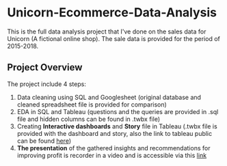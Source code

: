 # Unicorn-Ecommerce-Data-Analysis
This is the full data analysis project that I've done on the sales data for Unicorn (A fictional online shop).
The sale data is provided for the period of 2015-2018.

## Project Overview
The project include 4 steps:
1. Data cleaning using SQL and Googlesheet (original database and cleaned spreadsheet file is provided for comparison)
2. EDA in SQL and Tableau (questions and the queries are provided in .sql file and hidden columns can be found in .twbx file)
3. Creating **Interactive dashboards** and **Story** file in Tableau (.twbx file is provided with the dashboard and story, also the link to tableau public can be found [here](https://bit.ly/3N1oLK4))
4. **The presentation** of the gathered insights and recommendations for improving profit is recorder in a video and is accessible via this [link](https://youtu.be/5CuPLXLpnEQ)
